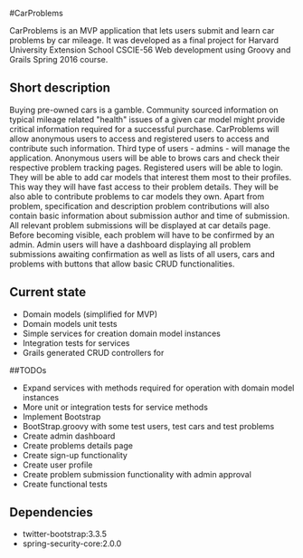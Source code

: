 #CarProblems

CarProblems is an MVP application that lets users submit and learn car problems by car mileage.
It was developed as a final project for Harvard University Extension School CSCIE-56 Web development using Groovy and Grails Spring 2016 course.

## Short description
Buying pre-owned cars is a gamble. Community sourced information on typical mileage related "health" issues of a given car model might provide critical information required for a successful purchase.
CarProblems will allow anonymous users to access and registered users to access and contribute such information. Third type of users - admins - will manage the application.
Anonymous users will be able to brows cars and check their respective problem tracking pages. 
Registered users will be able to login. They will be able to add car models that interest them most to their profiles. This way they will have fast access to their problem details. They will be also able to contribute problems to car models they own. Apart from problem, specification and description problem contributions will also contain basic information about submission author and time of submission. All relevant problem submissions will be displayed at car details page. Before becoming visible, each problem will have to be confirmed by an admin.
Admin users will have a dashboard displaying all problem submissions awaiting confirmation as well as lists of all users, cars and problems with buttons that allow basic CRUD functionalities.



## Current state
+ Domain models (simplified for MVP)
+ Domain models unit tests
+ Simple services for creation domain model instances
+ Integration tests for services
+ Grails generated CRUD controllers for  

##TODOs
+ Expand services with methods required for operation with domain model instances
+ More unit or integration tests for service methods
+ Implement Bootstrap
+ BootStrap.groovy with some test users, test cars and test problems
+ Create admin dashboard
+ Create problems details page
+ Create sign-up functionality
+ Create user profile
+ Create problem submission functionality with admin approval
+ Create functional tests

## Dependencies

+ twitter-bootstrap:3.3.5
+ spring-security-core:2.0.0




